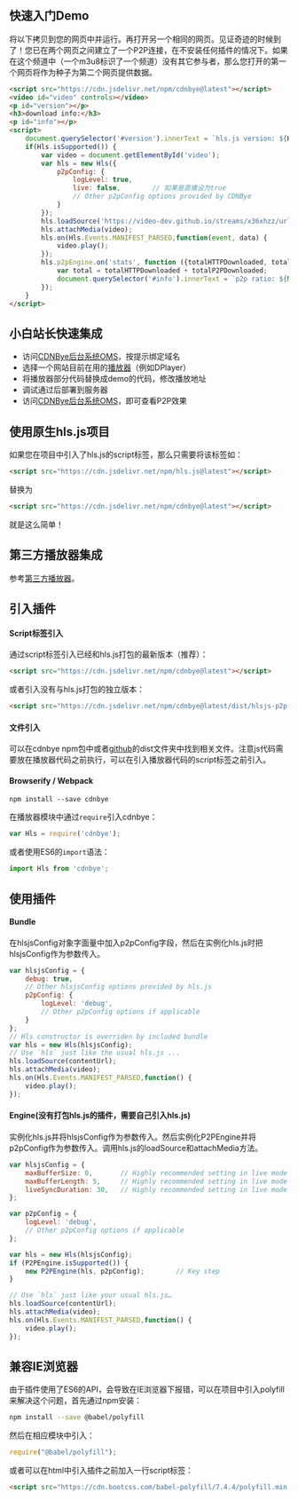 
## 快速入门Demo
将以下拷贝到您的网页中并运行。再打开另一个相同的网页。见证奇迹的时候到了！您已在两个网页之间建立了一个P2P连接，在不安装任何插件的情况下。如果在这个频道中（一个m3u8标识了一个频道）没有其它参与者，那么您打开的第一个网页将作为种子为第二个网页提供数据。
```html
<script src="https://cdn.jsdelivr.net/npm/cdnbye@latest"></script>
<video id="video" controls></video>
<p id="version"></p>
<h3>download info:</h3>
<p id="info"></p>
<script>
    document.querySelector('#version').innerText = `hls.js version: ${Hls.version}  cdnbye version: ${Hls.engineVersion}`;
    if(Hls.isSupported()) {
        var video = document.getElementById('video');
        var hls = new Hls({
            p2pConfig: {
                logLevel: true,
                live: false,        // 如果是直播设为true
                // Other p2pConfig options provided by CDNBye
            }
        });
        hls.loadSource('https://video-dev.github.io/streams/x36xhzz/url_2/193039199_mp4_h264_aac_ld_7.m3u8');
        hls.attachMedia(video);
        hls.on(Hls.Events.MANIFEST_PARSED,function(event, data) {
            video.play();
        });
        hls.p2pEngine.on('stats', function ({totalHTTPDownloaded, totalP2PDownloaded, totalP2PUploaded}) {
            var total = totalHTTPDownloaded + totalP2PDownloaded;
            document.querySelector('#info').innerText = `p2p ratio: ${Math.round(totalP2PDownloaded/total*100)}%, saved traffic: ${totalP2PDownloaded}KB, uploaded: ${totalP2PUploaded}KB`;
        });
    }
</script>
```

## 小白站长快速集成
- 访问[CDNBye后台系统OMS](https://oms.cdnbye.com)，按提示绑定域名
- 选择一个网站目前在用的[播放器](players.md)（例如DPlayer）
- 将播放器部分代码替换成demo的代码，修改播放地址
- 调试通过后部署到服务器
- 访问[CDNBye后台系统OMS](https://oms.cdnbye.com)，即可查看P2P效果

## 使用原生hls.js项目
如果您在项目中引入了hls.js的script标签，那么只需要将该标签如：
 ```html
<script src="https://cdn.jsdelivr.net/npm/hls.js@latest"></script>
```
替换为
 ```html
<script src="https://cdn.jsdelivr.net/npm/cdnbye@latest"></script>
```
就是这么简单！


## 第三方播放器集成
参考[第三方播放器](players.md)。

## 引入插件

#### Script标签引入
通过script标签引入已经和hls.js打包的最新版本（推荐）：
```html
<script src="https://cdn.jsdelivr.net/npm/cdnbye@latest"></script>
```
或者引入没有与hls.js打包的独立版本：
```html
<script src="https://cdn.jsdelivr.net/npm/cdnbye@latest/dist/hlsjs-p2p-engine.min.js"></script>
```

#### 文件引入
可以在cdnbye npm包中或者[github](https://github.com/cdnbye/hlsjs-p2p-engine/tree/master/dist)的dist文件夹中找到相关文件。注意js代码需要放在播放器代码之前执行，可以在引入播放器代码的script标签之前引入。

#### Browserify / Webpack
```shell
npm install --save cdnbye
```
在播放器模块中通过`require`引入cdnbye：
```javascript
var Hls = require('cdnbye');
```
或者使用ES6的`import`语法：
```javascript
import Hls from 'cdnbye';
```

## 使用插件
#### Bundle
在hlsjsConfig对象字面量中加入p2pConfig字段，然后在实例化hls.js时把hlsjsConfig作为参数传入。
```javascript
var hlsjsConfig = {
    debug: true,
    // Other hlsjsConfig options provided by hls.js
    p2pConfig: {
        logLevel: 'debug',
        // Other p2pConfig options if applicable
    }
};
// Hls constructor is overriden by included bundle
var hls = new Hls(hlsjsConfig);
// Use `hls` just like the usual hls.js ...
hls.loadSource(contentUrl);
hls.attachMedia(video);
hls.on(Hls.Events.MANIFEST_PARSED,function() {
    video.play();
});
```
#### Engine(没有打包hls.js的插件，需要自己引入hls.js)
实例化hls.js并将hlsjsConfig作为参数传入。然后实例化P2PEngine并将p2pConfig作为参数传入。调用hls.js的loadSource和attachMedia方法。
```javascript
var hlsjsConfig = {
    maxBufferSize: 0,       // Highly recommended setting in live mode
    maxBufferLength: 5,     // Highly recommended setting in live mode
    liveSyncDuration: 30,   // Highly recommended setting in live mode
};

var p2pConfig = {
    logLevel: 'debug',
    // Other p2pConfig options if applicable
};

var hls = new Hls(hlsjsConfig);
if (P2PEngine.isSupported()) {
    new P2PEngine(hls, p2pConfig);        // Key step
}

// Use `hls` just like your usual hls.js…
hls.loadSource(contentUrl);
hls.attachMedia(video);
hls.on(Hls.Events.MANIFEST_PARSED,function() {
    video.play();
});
```

## 兼容IE浏览器
由于插件使用了ES6的API，会导致在IE浏览器下报错，可以在项目中引入polyfill来解决这个问题，首先通过npm安装：
```bash
npm install --save @babel/polyfill
```
然后在相应模块中引入：
```javascript
require("@babel/polyfill");
```
或者可以在html中引入插件之前加入一行script标签：
```html
<script src="https://cdn.bootcss.com/babel-polyfill/7.4.4/polyfill.min.js"></script>
```

